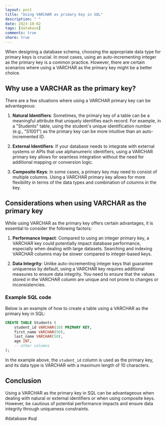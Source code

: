 ```yaml
---
layout: post
title: "Using VARCHAR as primary key in SQL"
description: " "
date: 2023-10-02
tags: [database]
comments: true
share: true
---
```


When designing a database schema, choosing the appropriate data type for primary keys is crucial. In most cases, using an auto-incrementing integer as the primary key is a common practice. However, there are certain scenarios where using a VARCHAR as the primary key might be a better choice.

## Why use a VARCHAR as the primary key?
There are a few situations where using a VARCHAR primary key can be advantageous:

1. **Natural Identifiers**: Sometimes, the primary key of a table can be a meaningful attribute that uniquely identifies each record. For example, in a "Students" table, using the student's unique identification number (e.g., "S1001") as the primary key can be more intuitive than an auto-incremented ID.

2. **External Identifiers**: If your database needs to integrate with external systems or APIs that use alphanumeric identifiers, using a VARCHAR primary key allows for seamless integration without the need for additional mapping or conversion logic.

3. **Composite Keys**: In some cases, a primary key may need to consist of multiple columns. Using a VARCHAR primary key allows for more flexibility in terms of the data types and combination of columns in the key.

## Considerations when using VARCHAR as the primary key
While using VARCHAR as the primary key offers certain advantages, it is essential to consider the following factors:

1. **Performance Impact**: Compared to using an integer primary key, a VARCHAR key could potentially impact database performance, especially when dealing with large datasets. Searching and indexing VARCHAR columns may be slower compared to integer-based keys.

2. **Data Integrity**: Unlike auto-incrementing integer keys that guarantee uniqueness by default, using a VARCHAR key requires additional measures to ensure data integrity. You need to ensure that the values stored in the VARCHAR column are unique and not prone to changes or inconsistencies.

### Example SQL code
Below is an example of how to create a table using a VARCHAR as the primary key in SQL:

```sql
CREATE TABLE Students (
    student_id VARCHAR(10) PRIMARY KEY,
    first_name VARCHAR(50),
    last_name VARCHAR(50),
    age INT,
    -- other columns
);
```

In the example above, the `student_id` column is used as the primary key, and its data type is VARCHAR with a maximum length of 10 characters.

## Conclusion
Using a VARCHAR as the primary key in SQL can be advantageous when dealing with natural or external identifiers or when using composite keys. However, be cautious of potential performance impacts and ensure data integrity through uniqueness constraints.

#database #sql